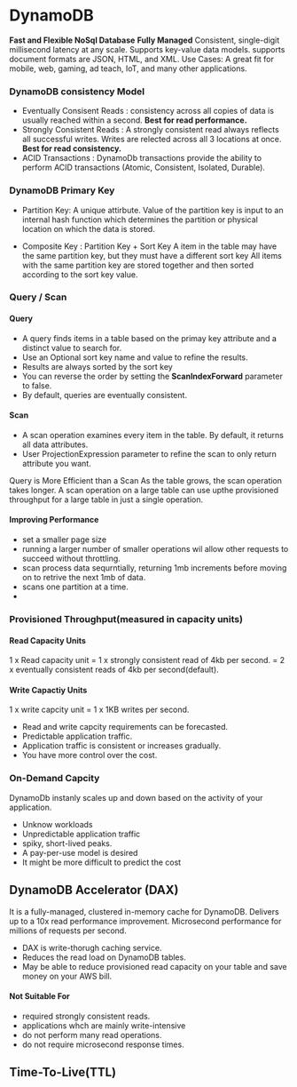 # DynamoDB
**Fast and Flexible NoSql Database**
**Fully Managed**
Consistent, single-digit millisecond latency at any scale. 
Supports key-value data models. supports document formats are JSON, HTML, and XML.
Use Cases: A great fit for mobile, web, gaming, ad teach, IoT, and many other applications.


### DynamoDB consistency Model
* Eventually Consisent Reads : consistency across all copies of data is usually reached within a second. **Best for read performance.**
* Strongly Consistent Reads : A strongly consistent read always reflects all successful writes. Writes are relected across all 3 locations at once. **Best for read consistency.**
* ACID Transactions : DynamoDb transactions provide the ability to perform ACID transactions (Atomic, Consistent, Isolated, Durable).


### DynamoDB Primary Key

* Partition Key: A unique attirbute. Value of the partition key is input to an internal hash function which determines the partition or physical location on which the data is stored.

* Composite Key : Partition Key + Sort Key
A item in the table may have the same partition key, but they must have a different sort key
All items with the same partition key are stored together and then sorted according to the sort key value.


### Query / Scan
#### Query 
* A query finds items in a table based on the primay key attribute and a distinct value to search for.
* Use an Optional sort key name and value to refine the results.
* Results are always sorted by the sort key
* You can reverse the order by setting the **ScanIndexForward** parameter to false.
* By default, queries are eventually consistent.

#### Scan
* A scan operation examines every item in the table. By default, it returns all data attributes.
* User ProjectionExpression parameter to refine the scan to only return attribute you want.


Query is More Efficient than a Scan
As the table grows, the scan operation takes longer.
A scan operation on a large table can use upthe provisioned throughput for a large table in just a single operation.
#### Improving Performance
* set a smaller page size
* running a larger number of smaller operations wil allow other requests to succeed without throttling.
* scan process data sequrntially, returning 1mb increments before moving on to retrive the next 1mb of data.
* scans one partition at a time.
*


### Provisioned Throughput(measured in capacity units)
#### Read Capacity Units
1 x Read capacity unit = 1 x strongly consistent read of 4kb per second.
                       = 2 x eventually consistent reads of 4kb per second(default).
#### Write Capactiy Units
1 x write capcity unit = 1 x 1KB writes per second.
* Read and write capcity requirements can be forecasted.
* Predictable application traffic.
* Application traffic is consistent or increases gradually.
* You have more control over the cost.

### On-Demand Capcity
DynamoDb instanly scales up and down based on the activity of your application.
* Unknow workloads
* Unpredictable application traffic
* spiky, short-lived peaks.
* A pay-per-use model is desired
* It might be more difficult to predict the cost

## DynamoDB Accelerator (DAX)
It is a fully-managed, clustered in-memory cache for DynamoDB.
Delivers up to a 10x read performance improvement. Microsecond performance for millions of requests per second.
* DAX is write-thorugh caching service.
* Reduces the read load on DynamoDB tables.
* May be able to reduce provisioned read capacity on your table and save money on your AWS bill.

#### Not Suitable For
* required strongly consistent reads.
* applications whch are mainly write-intensive
* do not perform many read operations.
* do not require microsecond response times.

## Time-To-Live(TTL)

